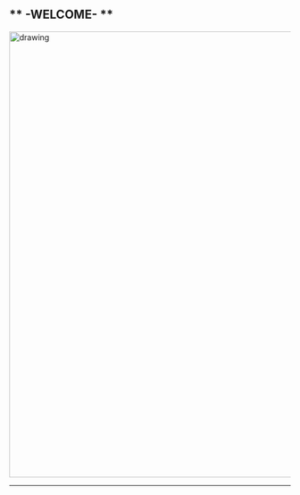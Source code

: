 ** -WELCOME- **
---
<img src="https://media.gettyimages.com/vectors/vibrant-vector-background-vector-id1168071518?k=6&m=1168071518&s=612x612&w=0&h=xxAc1qDkA3BmUoZPdC3NS42bYJuz1AjbLAA9prAqtwo=" alt="drawing" height="800"/>

----
<html lang='en'>
 
<head>
    <meta charset='UTF-8'>
    <style>
        canvas {
            position: absolute;
            top: 90%;
            left: 50%;
            width: 640px;
            height: 640px;
            margin: -320px 0 0 -320px;
        }
    </style>
</head>
 
<body>
    <canvas></canvas>
    <script>
        'use strict';
        var canvas = document.querySelector('canvas');
        canvas.width = 640;
        canvas.height = 640;
 
        var g = canvas.getContext('2d');
 
        var right = { x: 1, y: 0 };
        var down = { x: 0, y: 1 };
        var left = { x: -1, y: 0 };
 
        var EMPTY = -1;
        var BORDER = -2;
 
        var fallingShape;
        var nextShape;
        var dim = 640;
        var nRows = 18;
        var nCols = 12;
        var blockSize = 30;
        var topMargin = 50;
        var leftMargin = 20;
        var scoreX = 400;
        var scoreY = 330;
        var titleX = 130;
        var titleY = 160;
        var clickX = 120;
        var clickY = 400;
        var previewCenterX = 467;
        var previewCenterY = 97;
        var mainFont = 'bold 48px tahoma';
        var smallFont = 'bold 18px tahoma';
        var colors = ['green', 'red', 'blue', 'black', 'orange', 'blueviolet', 'magenta'];
        var gridRect = { x: 46, y: 47, w: 308, h: 517 };
        var previewRect = { x: 387, y: 47, w: 200, h: 200 };
        var titleRect = { x: 100, y: 95, w: 0, h: 0 };
        var clickRect = { x: 50, y: 375, w: 300, h: 40 };
        var outerRect = { x: 5, y: 5, w: 630, h: 630 };
        var squareBorder = '#efd7fc';
        var titlebgColor = 'black';
        var textColor = '#04fcf8';
        var bgColor = '#A020F0';
        var gridColor = '#39cdbd';
        var gridBorderColor = '#04fcf8';
        var largeStroke = 5;
        var smallStroke = 2;
 
        // position of falling shape
        var fallingShapeRow;
        var fallingShapeCol;
 
        var keyDown = false;
        var fastDown = false;
 
        var grid = [];
        var scoreboard = new Scoreboard();
 
        addEventListener('keydown', function (event) {
            if (!keyDown) {
                keyDown = true;
 
                if (scoreboard.isGameOver())
                    return;
 
                switch (event.key) {
 
                    case 'w':
                    case 'ArrowUp':
                        if (canRotate(fallingShape))
                            rotate(fallingShape);
                        break;
 
                    case 'a':
                    case 'ArrowLeft':
                        if (canMove(fallingShape, left))
                            move(left);
                        break;
 
                    case 'd':
                    case 'ArrowRight':
                        if (canMove(fallingShape, right))
                            move(right);
                        break;
 
                    case 's':
                    case 'ArrowDown':
                        if (!fastDown) {
                            fastDown = true;
                            while (canMove(fallingShape, down)) {
                                move(down);
                                draw();
                            }
                            shapeHasLanded();
                        }
                }
                draw();
            }
        });
 
        addEventListener('click', function () {
            startNewGame();
        });
 
        addEventListener('keyup', function () {
            keyDown = false;
            fastDown = false;
        });
 
        function canRotate(s) {
            if (s === Shapes.Square)
                return false;
 
            var pos = new Array(4);
            for (var i = 0; i < pos.length; i++) {
                pos[i] = s.pos[i].slice();
            }
 
            pos.forEach(function (row) {
                var tmp = row[0];
                row[0] = row[1];
                row[1] = -tmp;
            });
 
            return pos.every(function (p) {
                var newCol = fallingShapeCol + p[0];
                var newRow = fallingShapeRow + p[1];
                return grid[newRow][newCol] === EMPTY;
            });
        }
 
        function rotate(s) {
            if (s === Shapes.Square)
                return;
 
            s.pos.forEach(function (row) {
                var tmp = row[0];
                row[0] = row[1];
                row[1] = -tmp;
            });
        }
 
        function move(dir) {
            fallingShapeRow += dir.y;
            fallingShapeCol += dir.x;
        }
 
        function canMove(s, dir) {
            return s.pos.every(function (p) {
                var newCol = fallingShapeCol + dir.x + p[0];
                var newRow = fallingShapeRow + dir.y + p[1];
                return grid[newRow][newCol] === EMPTY;
            });
        }
 
        function shapeHasLanded() {
            addShape(fallingShape);
            if (fallingShapeRow < 2) {
                scoreboard.setGameOver();
                scoreboard.setTopscore();
            } else {
                scoreboard.addLines(removeLines());
            }
            selectShape();
        }
 
        function removeLines() {
            var count = 0;
            for (var r = 0; r < nRows - 1; r++) {
                for (var c = 1; c < nCols - 1; c++) {
                    if (grid[r][c] === EMPTY)
                        break;
                    if (c === nCols - 2) {
                        count++;
                        removeLine(r);
                    }
                }
            }
            return count;
        }
 
        function removeLine(line) {
            for (var c = 0; c < nCols; c++)
                grid[line][c] = EMPTY;
 
            for (var c = 0; c < nCols; c++) {
                for (var r = line; r > 0; r--)
                    grid[r][c] = grid[r - 1][c];
            }
        }
 
        function addShape(s) {
            s.pos.forEach(function (p) {
                grid[fallingShapeRow + p[1]][fallingShapeCol + p[0]] = s.ordinal;
            });
        }
 
        function Shape(shape, o) {
            this.shape = shape;
            this.pos = this.reset();
            this.ordinal = o;
        }
 
        var Shapes = {
            ZShape: [[0, -1], [0, 0], [-1, 0], [-1, 1]],
            SShape: [[0, -1], [0, 0], [1, 0], [1, 1]],
            IShape: [[0, -1], [0, 0], [0, 1], [0, 2]],
            TShape: [[-1, 0], [0, 0], [1, 0], [0, 1]],
            Square: [[0, 0], [1, 0], [0, 1], [1, 1]],
            LShape: [[-1, -1], [0, -1], [0, 0], [0, 1]],
            JShape: [[1, -1], [0, -1], [0, 0], [0, 1]]
        };
 
        function getRandomShape() {
            var keys = Object.keys(Shapes);
            var ord = Math.floor(Math.random() * keys.length);
            var shape = Shapes[keys[ord]];
            return new Shape(shape, ord);
        }
 
        Shape.prototype.reset = function () {
            this.pos = new Array(4);
            for (var i = 0; i < this.pos.length; i++) {
                this.pos[i] = this.shape[i].slice();
            }
            return this.pos;
        }
 
        function selectShape() {
            fallingShapeRow = 1;
            fallingShapeCol = 5;
            fallingShape = nextShape;
            nextShape = getRandomShape();
            if (fallingShape != null) {
                fallingShape.reset();
            }
        }
 
        function Scoreboard() {
            this.MAXLEVEL = 9;
 
            var level = 0;
            var lines = 0;
            var score = 0;
            var topscore = 0;
            var gameOver = true;
 
            this.reset = function () {
                this.setTopscore();
                level = lines = score = 0;
                gameOver = false;
            }
 
            this.setGameOver = function () {
                gameOver = true;
            }
 
            this.isGameOver = function () {
                return gameOver;
            }
 
            this.setTopscore = function () {
                if (score > topscore) {
                    topscore = score;
                }
            }
 
            this.getTopscore = function () {
                return topscore;
            }
 
            this.getSpeed = function () {
 
                switch (level) {
                    case 0: return 700;
                    case 1: return 600;
                    case 2: return 500;
                    case 3: return 400;
                    case 4: return 350;
                    case 5: return 300;
                    case 6: return 250;
                    case 7: return 200;
                    case 8: return 150;
                    case 9: return 100;
                    default: return 100;
                }
            }
 
            this.addScore = function (sc) {
                score += sc;
            }
 
            this.addLines = function (line) {
 
                switch (line) {
                    case 1:
                        this.addScore(10);
                        break;
                    case 2:
                        this.addScore(20);
                        break;
                    case 3:
                        this.addScore(30);
                        break;
                    case 4:
                        this.addScore(40);
                        break;
                    default:
                        return;
                }
 
                lines += line;
                if (lines > 10) {
                    this.addLevel();
                }
            }
 
            this.addLevel = function () {
                lines %= 10;
                if (level < this.MAXLEVEL) {
                    level++;
                }
            }
 
            this.getLevel = function () {
                return level;
            }
 
            this.getLines = function () {
                return lines;
            }
 
            this.getScore = function () {
                return score;
            }
        }
 
        function draw() {
            g.clearRect(0, 0, canvas.width, canvas.height);
 
            drawUI();
 
            if (scoreboard.isGameOver()) {
                drawStartScreen();
            } else {
                drawFallingShape();
            }
        }
 
        function drawStartScreen() {            
            g.font = mainFont;
 
            fillRect(titleRect, titlebgColor);
            fillRect(clickRect, titlebgColor);
 
            g.fillStyle = 'black';
            g.fillText('Tetris', titleX, titleY);
            g.fillStyle = textColor;
            g.font = smallFont;
            g.fillText('click to start', clickX, clickY);
        }
 
        function fillRect(r, color) {
            g.fillStyle = color;
            g.fillRect(r.x, r.y, r.w, r.h);
        }
 
        function drawRect(r, color) {
            g.strokeStyle = color;
            g.strokeRect(r.x, r.y, r.w, r.h);
        }
 
        function drawSquare(colorIndex, r, c) {
            var bs = blockSize;
            g.fillStyle = colors[colorIndex];
            g.fillRect(leftMargin + c * bs, topMargin + r * bs, bs, bs);
 
            g.lineWidth = smallStroke;
            g.strokeStyle = squareBorder;
            g.strokeRect(leftMargin + c * bs, topMargin + r * bs, bs, bs);
        }
 
        function drawUI() {
 
            // background
            fillRect(outerRect, bgColor);
            fillRect(gridRect, gridColor);
 
            // the blocks dropped in the grid
            for (var r = 0; r < nRows; r++) {
                for (var c = 0; c < nCols; c++) {
                    var idx = grid[r][c];
                    if (idx > EMPTY)
                        drawSquare(idx, r, c);
                }
            }
 
            // the borders of grid and preview panel
            g.lineWidth = largeStroke;
            drawRect(gridRect, gridBorderColor);
            drawRect(previewRect, gridBorderColor);
            drawRect(outerRect, gridBorderColor);
 
            // scoreboard
            g.fillStyle = textColor;
            g.font = smallFont;
            g.fillText('hiscore    ' + scoreboard.getTopscore(), scoreX, scoreY);
            g.fillText('level      ' + scoreboard.getLevel(), scoreX, scoreY + 30);
            g.fillText('lines      ' + scoreboard.getLines(), scoreX, scoreY + 60);
            g.fillText('score      ' + scoreboard.getScore(), scoreX, scoreY + 90);
 
            // preview
            var minX = 5, minY = 5, maxX = 0, maxY = 0;
            nextShape.pos.forEach(function (p) {
                minX = Math.min(minX, p[0]);
                minY = Math.min(minY, p[1]);
                maxX = Math.max(maxX, p[0]);
                maxY = Math.max(maxY, p[1]);
            });
            var cx = previewCenterX - ((minX + maxX + 1) / 2.0 * blockSize);
            var cy = previewCenterY - ((minY + maxY + 1) / 2.0 * blockSize);
 
            g.translate(cx, cy);
            nextShape.shape.forEach(function (p) {
                drawSquare(nextShape.ordinal, p[1], p[0]);
            });
            g.translate(-cx, -cy);
        }
 
        function drawFallingShape() {
            var idx = fallingShape.ordinal;
            fallingShape.pos.forEach(function (p) {
                drawSquare(idx, fallingShapeRow + p[1], fallingShapeCol + p[0]);
            });
        }
 
       function animate(lastFrameTime) {
            var requestId = requestAnimationFrame(function () {
                animate(lastFrameTime);
            });
 
            var time = new Date().getTime();
            var delay = scoreboard.getSpeed();
 
            if (lastFrameTime + delay < time) {
 
                if (!scoreboard.isGameOver()) {
 
                    if (canMove(fallingShape, down)) {
                        move(down);
                    } else {
                        shapeHasLanded();
                    }
                    draw();
                    lastFrameTime = time;
 
                } else {
                    cancelAnimationFrame(requestId);
                }
            }
        }
 
        function startNewGame() {
            initGrid();
            selectShape();
            scoreboard.reset();
            animate(-1);
        }
 
        function initGrid() {
            function fill(arr, value) {
                for (var i = 0; i < arr.length; i++) {
                    arr[i] = value;
                }
            }
            for (var r = 0; r < nRows; r++) {
                grid[r] = new Array(nCols);
                fill(grid[r], EMPTY);
                for (var c = 0; c < nCols; c++) {
                    if (c === 0 || c === nCols - 1 || r === nRows - 1)
                        grid[r][c] = BORDER;
                }
            }
        }
 
        function init() {
            initGrid();
            selectShape();
            draw();
        }
 
        init();
    </script>
 
</body>
 
</html>

 
# Use `A` `S` `D` `W` keys

___

***
 
[Link](url) and ![Image](src)
```

For more details see [GitHub Flavored Markdown](https://guides.github.com/features/mastering-markdown/).

### Jekyll Themes

Your Pages site will use the layout and styles from the Jekyll theme you have selected in your [repository settings](https://github.com/samwise-311/samwise-311.github.io/settings). The name of this theme is saved in the Jekyll `_config.yml` configuration file.

### Support or Contact

Having trouble with Pages? Check out our [documentation](https://docs.github.com/categories/github-pages-basics/) or [contact support](https://support.github.com/contact) and we’ll help you sort it out.
